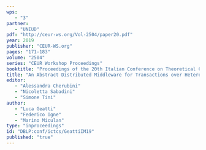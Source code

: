 ```yaml
---
wps: 
   - "3"
partner: 
   - "UNIUD"
pdf: "http://ceur-ws.org/Vol-2504/paper20.pdf"
year: 2019
publisher: "CEUR-WS.org"
pages: "171-183"
volume: "2504"
series: "CEUR Workshop Proceedings"
booktitle: "Proceedings of the 20th Italian Conference on Theoretical Computer Science (ICTCS 2019)"
title: "An Abstract Distributed Middleware for Transactions over Heterogeneous Stores"
editor: 
   - "Alessandra Cherubini"
   - "Nicoletta Sabadini"
   - "Simone Tini"
author: 
   - "Luca Geatti"
   - "Federico Igne"
   - "Marino Miculan"
type: "inproceedings"
id: "DBLP:conf/ictcs/GeattiIM19"
published: "true"
---
```

